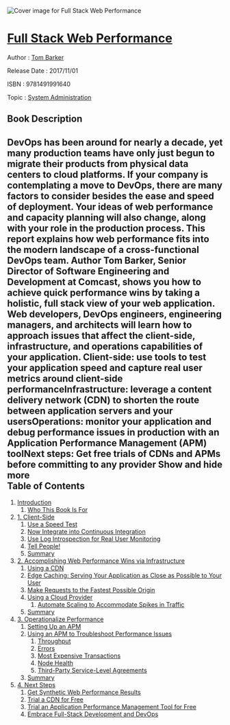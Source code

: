 ![Cover image for Full Stack Web Performance](https://imgdetail.ebookreading.net/cover/cover/system_admin/EB9781491991640.jpg)

[Full Stack Web Performance](https://ebookreading.net/view/book/Full+Stack+Web+Performance-EB9781491991640_1.html "Full Stack Web Performance")
====================================================================================================================

Author : [Tom Barker](https://ebookreading.net/search/author/Tom+Barker)

Release Date : 2017/11/01

ISBN : 9781491991640

Topic : [System Administration](https://ebookreading.net/search/category/system-administration)

Book Description
-----------------

 DevOps has been around for nearly a decade, yet many production teams have only just begun to migrate their products from physical data centers to cloud platforms. If your company is contemplating a move to DevOps, there are many factors to consider besides the ease and speed of deployment. Your ideas of web performance and capacity planning will also change, along with your role in the production process.
This report explains how web performance fits into the modern landscape of a cross-functional DevOps team. Author Tom Barker, Senior Director of Software Engineering and Development at Comcast, shows you how to achieve quick performance wins by taking a holistic, full stack view of your web application. Web developers, DevOps engineers, engineering managers, and architects will learn how to approach issues that affect the client-side, infrastructure, and operations capabilities of your application.
Client-side: use tools to test your application speed and capture real user metrics around client-side performanceInfrastructure: leverage a content delivery network (CDN) to shorten the route between application servers and your usersOperations: monitor your application and debug performance issues in production with an Application Performance Management (APM) toolNext steps: Get free trials of CDNs and APMs before committing to any provider        Show and hide more                
Table of Contents
-----------------

1. [Introduction](https://ebookreading.net/view/book/Full+Stack+Web+Performance-EB9781491991640_4.html#introduction)
    1. [Who This Book Is For](https://ebookreading.net/view/book/Full+Stack+Web+Performance-EB9781491991640_4.html#who_this_book_is_fo)
1. [1. Client-Side](https://ebookreading.net/view/book/Full+Stack+Web+Performance-EB9781491991640_5.html#client-side)
    1. [Use a Speed Test](https://ebookreading.net/view/book/Full+Stack+Web+Performance-EB9781491991640_5.html#use_a_speed_test)
    1. [Now Integrate into Continuous Integration](https://ebookreading.net/view/book/Full+Stack+Web+Performance-EB9781491991640_5.html#now_integrate_into_)
    1. [Use Log Introspection for Real User Monitoring](https://ebookreading.net/view/book/Full+Stack+Web+Performance-EB9781491991640_5.html#use_log_introspecti)
    1. [Tell People!](https://ebookreading.net/view/book/Full+Stack+Web+Performance-EB9781491991640_5.html#tell_peopleexclamat)
    1. [Summary](https://ebookreading.net/view/book/Full+Stack+Web+Performance-EB9781491991640_5.html#summary)
1. [2. Accomplishing Web Performance Wins via Infrastructure](https://ebookreading.net/view/book/Full+Stack+Web+Performance-EB9781491991640_6.html#accomplishing_web_p)
    1. [Using a CDN](https://ebookreading.net/view/book/Full+Stack+Web+Performance-EB9781491991640_6.html#using_a_cdn)
    1. [Edge Caching: Serving Your Application as Close as Possible to Your User](https://ebookreading.net/view/book/Full+Stack+Web+Performance-EB9781491991640_6.html#edge_caching_servin)
    1. [Make Requests to the Fastest Possible Origin](https://ebookreading.net/view/book/Full+Stack+Web+Performance-EB9781491991640_6.html#make_requests_to_th)
    1. [Using a Cloud Provider](https://ebookreading.net/view/book/Full+Stack+Web+Performance-EB9781491991640_6.html#using_a_cloud_provi)
        1. [Automate Scaling to Accommodate Spikes in Traffic](https://ebookreading.net/view/book/Full+Stack+Web+Performance-EB9781491991640_6.html#automate_scaling_to)
    1. [Summary](https://ebookreading.net/view/book/Full+Stack+Web+Performance-EB9781491991640_6.html#summary-id00001)
1. [3. Operationalize Performance](https://ebookreading.net/view/book/Full+Stack+Web+Performance-EB9781491991640_7.html#operationalize_perf)
    1. [Setting Up an APM](https://ebookreading.net/view/book/Full+Stack+Web+Performance-EB9781491991640_7.html#setting_up_an_apm)
    1. [Using an APM to Troubleshoot Performance Issues](https://ebookreading.net/view/book/Full+Stack+Web+Performance-EB9781491991640_7.html#using_an_apm_to_tro)
        1. [Throughput](https://ebookreading.net/view/book/Full+Stack+Web+Performance-EB9781491991640_7.html#throughput)
        1. [Errors](https://ebookreading.net/view/book/Full+Stack+Web+Performance-EB9781491991640_7.html#errors)
        1. [Most Expensive Transactions](https://ebookreading.net/view/book/Full+Stack+Web+Performance-EB9781491991640_7.html#most_expensive_tran)
        1. [Node Health](https://ebookreading.net/view/book/Full+Stack+Web+Performance-EB9781491991640_7.html#node_health)
        1. [Third-Party Service-Level Agreements](https://ebookreading.net/view/book/Full+Stack+Web+Performance-EB9781491991640_7.html#third-party_service)
    1. [Summary](https://ebookreading.net/view/book/Full+Stack+Web+Performance-EB9781491991640_7.html#summary-id00002)
1. [4. Next Steps](https://ebookreading.net/view/book/Full+Stack+Web+Performance-EB9781491991640_8.html#next_steps)
    1. [Get Synthetic Web Performance Results](https://ebookreading.net/view/book/Full+Stack+Web+Performance-EB9781491991640_8.html#get_synthetic_web_p)
    1. [Trial a CDN for Free](https://ebookreading.net/view/book/Full+Stack+Web+Performance-EB9781491991640_8.html#trial_a_cdn_for_fre)
    1. [Trial an Application Performance Management Tool for Free](https://ebookreading.net/view/book/Full+Stack+Web+Performance-EB9781491991640_8.html#trial_an_applicatio)
    1. [Embrace Full-Stack Development and DevOps](https://ebookreading.net/view/book/Full+Stack+Web+Performance-EB9781491991640_8.html#embrace_full-stack_)
